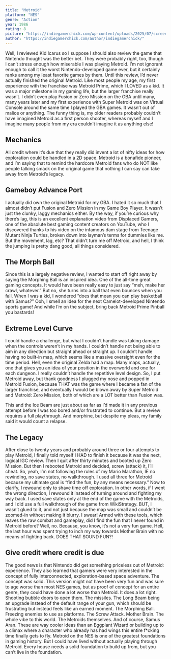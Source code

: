 ```yaml
---
title: "Metroid"
platform: "NES"
genre: "Action"
year: 1986
rating: 8
picture: "https://indiegamerchick.com/wp-content/uploads/2025/07/screenshot003.jpg?w=106"
author: "https://indiegamerchick.com/author/indiegamerchick/"
---
```


Well, I reviewed Kid Icarus so I suppose I should also review the game that Nintendo thought was the better bet. They were probably right, too, though I can’t stress enough how miserable I was playing Metroid. I’m not ignorant enough to call it the worst Nintendo-developed game ever, but it certainly ranks among my least favorite games by them. Until this review, I’d never actually finished the original Metroid. Like most people my age, my first experience with the franchise was Metroid Prime, which I LOVED as a kid. It was a major milestone in my gaming life, but the larger franchise really wasn’t. I didn’t even play Fusion or Zero Mission on the GBA until many, many years later and my first experience with Super Metroid was on Virtual Console around the same time I played the GBA games. It wasn’t out of malice or anything. The funny thing is, my older readers probably couldn’t have imagined Metroid as a first person shooter, whereas myself and I imagine many people from my era couldn’t imagine it as anything else!

## Mechanics
All credit where it’s due that they really did invent a lot of nifty ideas for how exploration could be handled in a 2D space. Metroid is a bonafide pioneer, and I’m saying that to remind the hardcore Metroid fans who do NOT like people talking smack on the original game that nothing I can say can take away from Metroid’s legacy.

## Gameboy Advance Port
I actually did own the original Metroid for my GBA. I hated it so much that I almost didn’t put Fusion and Zero Mission in my Game Boy Player. It wasn’t just the clunky, laggy mechanics either. By the way, if you’re curious why there’s lag, this is an excellent explanation video from Displaced Gamers, one of the absolute best gaming content creators on YouTube, who I discovered thanks to his video on the infamous dam stage from Teenage Mutant Ninja Turtles, broken down into layman’s terms for dummies like me. But the movement, lag, etc? That didn’t turn me off Metroid, and hell, I think the jumping is pretty dang good, all things considered.

## The Morph Ball
Since this is a largely negative review, I wanted to start off right away by saying the Morphing Ball is an inspired idea. One of the all-time great gaming concepts. It would have been really easy to just say “meh, make her crawl, whatever.” But no, she turns into a ball that even bounces when you fall. When I was a kid, I wondered “does that mean you can play basketball with Samus?” Ooh, I smell an idea for the next Camelot-developed Nintendo sports game! And while I’m on the subject, bring back Metroid Prime Pinball you bastards!

## Extreme Level Curve
I could handle a challenge, but what I couldn’t handle was taking damage when the controls weren’t in my hands. I couldn’t handle not being able to aim in any direction but straight ahead or straight up. I couldn’t handle having no built-in map, which seems like a massive oversight even for the time period. Hell, even the original Zelda had a map. Many maps, actually, one that gives you an idea of your position in the overworld and one for each dungeon. I really couldn’t handle the repetitive level design. So, I put Metroid away, but thank goodness I plugged my nose and popped in Metroid Fusion, because THAT was the game where I became a fan of the larger franchise, and eventually I would be blown away by Super Metroid and Metroid: Zero Mission, both of which are a LOT better than Fusion was.

This and the Ice Beam are just about as far as I’d made it in any previous attempt before I was too bored and/or frustrated to continue. But a review requires a full playthrough. And morphine, but despite my pleas, my family said it would count a relapse.

## The Legacy
After close to twenty years and probably around three or four attempts to play Metroid, I finally told myself I HAD to finish it because it was the next, logical IGC review. Then I quit after thirty minutes and booted up Zero Mission. But then I rebooted Metroid and decided, screw (attack) it, I’ll cheat. So, yeah, I’m not following the rules of my Mario Marathon, IE no rewinding, no save states, no walkthrough. I used all three for Metroid because my ultimate goal is “find the fun, by any means necessary.” Now to clarify, I rewound only to shave time off exploration. In other words, if I went the wrong direction, I rewound it instead of turning around and fighting my way back. I used save states only at the end of the game with the Metroids, and I did use a full walkthrough of the game from WikiStrategy. BUT, I wasn’t glued to it, and not just because the map was small and couldn’t be zoomed-in without making it blurry. I swear! Armed with these tools, which leaves the raw combat and gameplay, did I find the fun that I never found in Metroid before? Well, no. Because, you know, it’s not a very fun game. Hell, the last hour was spent trying to inch my way towards Mother Brain with no means of fighting back. DOES THAT SOUND FUN?!

## Give credit where credit is due
The good news is that Nintendo did get something priceless out of Metroid: experience. They also learned that gamers were very interested in the concept of fully interconnected, exploration-based space adventure. The concept was solid. This version might not have been very fun and was sure to age worse than most NES games, but as proof of concept for an entire genre, they could have done a lot worse than Metroid. It does a lot right. Shooting bubble doors to open them. The missiles. The Long Beam being an upgrade instead of the default range of your gun, which should be frustrating but instead feels like an earned moment. The Morphing Ball. Freezing enemies to use as platforms. The Screw Attack. Mother Brain. The whole vibe to this world. The Metroids themselves. And of course, Samus Aran. These are way cooler ideas than an Eggplant Wizard or building up to a climax where a character who already has had wings this entire f*cking time finally gets to fly. Metroid on the NES is one of the greatest foundations in gaming history. But I could have lived without actually playing through Metroid. Every house needs a solid foundation to build up from, but you can’t live in the foundation.